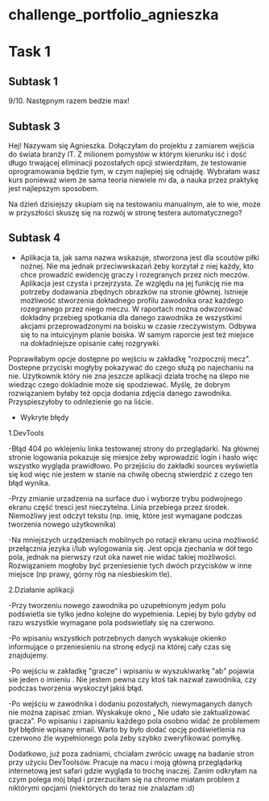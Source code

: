 # challenge_portfolio_agnieszka
# **Task 1** 
## Subtask 1
9/10. Następnym razem bedzie max!
## Subtask 3 
Hej! Nazywam się Agnieszka. Dołączyłam do projektu z zamiarem wejścia do świata branży IT. Z milionem pomysłów w którym kierunku iść i dość długo trwającej eliminacji pozostałych opcji stwierdziłam, że testowanie oprogramowania będzie tym, w czym najlepiej się odnajdę. 
Wybrałam wasz kurs ponieważ wiem że sama teoria niewiele mi da, a nauka przez praktykę jest najlepszym sposobem.

Na dzień dzisiejszy skupiam się na testowaniu manualnym, ale to wie, może w przyszłości skuszę się na rozwój w stronę testera automatycznego?
## Subtask 4 
* Aplikacja ta, jak sama nazwa wskazuje, stworzona jest dla scoutów piłki nożnej. Nie ma jednak przeciwwskazań żeby korzytał z niej każdy, kto chce prowadzić ewidencję graczy i rozegranych przez nich meczów. Aplikacja jest czysta i przejrzysta. Ze względu na jej funkcję nie ma potrzeby dodawania zbędnych obrazków na stronie głównej. Istnieje możliwość stworzenia dokładnego profilu zawodnika oraz każdego rozegranego przez niego meczu. W raportach można odwzorować dokładny przebieg spotkania dla danego zawodnika ze wszystkimi akcjami przeprowadzonymi na boisku w czasie rzeczywistym. Odbywa się to na intuicyjnym planie boiska. W samym raporcie jest też miejsce na dokładniejsze opisanie całej rozgrywki. 

Poprawiłabym opcje dostępne po wejściu w zakładkę "rozpocznij mecz". Dostepne przyciski mogłyby pokazywać do czego służą po najechaniu na nie. Użytkownik który nie zna jeszcze aplikacji działa trochę na ślepo nie wiedząc czego dokladnie może się spodziewać. Myślę, że dobrym rozwiązaniem byłaby też opcja dodania zdjęcia danego zawodnika. Przyspieszyłoby to odnlezienie go na liście.

* Wykryte błędy

1.DevTools

-Błąd 404 po wklejeniu linka testowanej strony do przeglądarki. Na głównej stronie logowania pokazuje się miesjce żeby wprowadzić login i hasło więc wszystko wygląda prawidłowo. Po przejściu do zakładki sources wyświetla się kod więc nie jestem w stanie na chwilę obecną stwierdzić z czego ten błąd wynika.

-Przy zmianie urzadzenia na surface duo i wyborze trybu podwojnego ekranu część tresci jest nieczytelna. Linia przebiega przez środek. Niemożliwy jest odczyt tekstu (np. imię, które jest wymagane podczas tworzenia nowego użytkownika)

-Na mniejszych urządzeniach mobilnych po rotacji ekranu ucina możliwość przełącznia jezyka i/lub wylogowania się. Jest opcja zjechania w dół tego pola, jednak na pierwszy rzut oka nawet nie widać takiej możliwości. Rozwiązaniem mogłoby być przeniesienie tych dwóch przycisków w inne miejsce (np prawy, górny róg na niesbieskim tle).

2.Działanie aplikacji

-Przy tworzeniu nowego zawodnika po uzupełnionym jedym polu podświetla sie tylko jedno kolejne do wypełnienia. Lepiej by bylo gdyby od razu wszystkie wymagane pola podswietlały się na czerwono. 

-Po wpisaniu wszystkich potrzebnych danych wyskakuje okienko informujące o przeniesieniu na stronę edycji na której cały czas się znajdujemy.

-Po wejściu w zakładkę "gracze” i wpisaniu w wyszukiwarkę "ab" pojawia sie jeden o imieniu <script>alert(‚hello’)</script>. Nie jestem pewna czy ktoś tak nazwał zawodnika,  czy podczas tworzenia wyskoczył jakiś błąd.

-Po wejściu w zawodnika i dodaniu pozostałych, niewymaganych danych nie można zapisać zmian. Wyskakuje okno „ Nie udało sie zaktualizować gracza”. Po wpisaniu i zapisaniu każdego pola osobno widać że problemem był błędnie wpisany email. Warto by było dodać opcję podświetlenia na czerwono źle wypełnionego pola żeby szybko zweryfikować pomyłkę.





Dodatkowo, już poza zadniami, chciałam zwrócic uwagę na badanie stron przy użyciu DevToolsów. Pracuje na macu i moją główną przeglądarką internetową jest safari gdzie wygląda to trochę inaczej. Zanim odkryłam na czym polega mój błąd i przerzuciłam się na chrome miałam problem z niktórymi opcjami (niektórych do teraz nie znalazłam :d)
